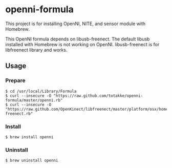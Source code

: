 # openni-formula

This project is for installing OpenNI, NITE, and sensor module with Homebrew.

This OpenNI formula depends on libusb-freenect.
The default libusb installed with Homebrew is not working on OpenNI.
libusb-freenect is for libfreenect library and works.

## Usage

### Prepare

    $ cd /usr/local/Library/Formula
    $ curl --insecure -O "https://raw.github.com/totakke/openni-formula/master/openni.rb"
    $ curl --insecure -O "https://raw.github.com/OpenKinect/libfreenect/master/platform/osx/homebrew/libusb-freenect.rb"

### Install

    $ brew install openni
    
### Uninstall

    $ brew uninstall openni